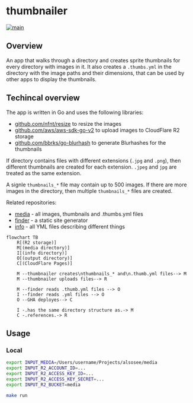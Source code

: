 # thumbnailer

[![main](https://github.com/alsosee/thumbnailer/actions/workflows/main.yml/badge.svg)](https://github.com/alsosee/thumbnailer/actions/workflows/main.yml)

## Overview

An app that walks through a directory and creates sprite thumbnails for every directory with images in it.
It also creates a `.thumbs.yml` in the directory with the image paths and their dimensions,
that can be used by other apps to display the thumbnails.

## Techincal overview

The app is written in Go and uses the following libraries:

* [github.com/nfnt/resize](https://github.com/nfnt/resize) to resize the images
* [github.com/aws/aws-sdk-go-v2](https://github.com/aws/aws-sdk-go-v2) to upload images to CloudFlare R2 storage
* [github.com/bbrks/go-blurhash](https://github.com/bbrks/go-blurhash) to generate Blurhashes for the thumbnails

If directory contains files with different extensions (`.jpg` and `.png`), then different thumbnails are created for each extension. `.jpeg` and `jpg` are treated as the same extension.

A signle `thumbnails_*` file may contain up to 500 images. If there are more images in the directory, then multiple `thumbnails_*` files are created.

Related repositories:

* [media](https://github.com/alsosee/media) - all images, thumbnails and .thumbs.yml files
* [finder](https://github.com/alsosee/finder) - a static site generator
* [info](https://github.com/alsosee/info) - all YML files describing different things

```mermaid
flowchart TB
    R[(R2 storage)]
    M[(media directory)]
    I[(info directory)]
    O[(output directory)]
    C[(CloudFlare Pages)]
    
    M --thumbnailer creates\nthumbnails_* and\n.thumb.yml files--> M
    M --thumbnailer uploads files--> R

    M --finder reads .thumb.yml files --> O
    I --finder reads .yml files --> O
    O --GHA deployes--> C

    I -.has the same directory structure as.-> M
    C -.references.-> R
```

## Usage

### Local

```bash
export INPUT_MEDIA=/Users/username/Projects/alsosee/media
export INPUT_R2_ACCOUNT_ID=...
export INPUT_R2_ACCESS_KEY_ID=...
export INPUT_R2_ACCESS_KEY_SECRET=...
export INPUT_R2_BUCKET=media

make run
```
